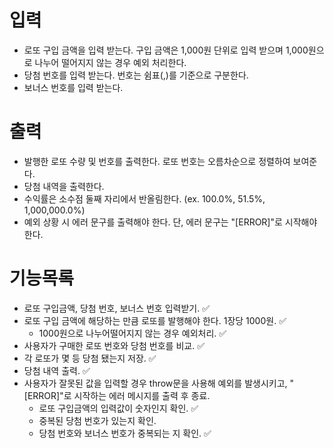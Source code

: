 # 입력
- 로또 구입 금액을 입력 받는다. 구입 금액은 1,000원 단위로 입력 받으며 1,000원으로 나누어 떨어지지 않는 경우 예외 처리한다.
- 당첨 번호를 입력 받는다. 번호는 쉼표(,)를 기준으로 구분한다.
- 보너스 번호를 입력 받는다.

# 출력
- 발행한 로또 수량 및 번호를 출력한다. 로또 번호는 오름차순으로 정렬하여 보여준다.
- 당첨 내역을 출력한다.
- 수익률은 소수점 둘째 자리에서 반올림한다. (ex. 100.0%, 51.5%, 1,000,000.0%)
- 예외 상황 시 에러 문구를 출력해야 한다. 단, 에러 문구는 "[ERROR]"로 시작해야 한다.

# 기능목록
- 로또 구입금액, 당첨 번호, 보너스 번호 입력받기. :white_check_mark:
- 로또 구입 금액에 해당하는 만큼 로또를 발행해야 한다. 1장당 1000원. :white_check_mark:
    - 1000원으로 나누어떨어지지 않는 경우 예외처리. :white_check_mark:
- 사용자가 구매한 로또 번호와 당첨 번호를 비교. :white_check_mark:
- 각 로또가 몇 등 당첨 됐는지 저장. :white_check_mark:
- 당첨 내역 출력. :white_check_mark:
- 사용자가 잘못된 값을 입력할 경우 throw문을 사용해 예외를 발생시키고, "[ERROR]"로 시작하는 에러 메시지를 출력 후 종료.
    - 로또 구입금액의 입력값이 숫자인지 확인. :white_check_mark:
    - 중복된 당첨 번호가 있는지 확인.
    - 당첨 번호와 보너스 번호가 중복되는 지 확인. :white_check_mark:


